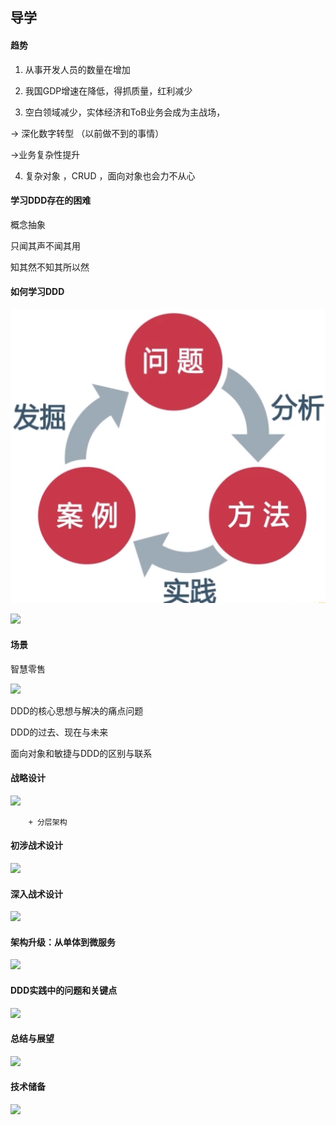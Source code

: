 ## 导学	

#### 趋势

1. 从事开发人员的数量在增加

2. 我国GDP增速在降低，得抓质量，红利减少

3.  空白领域减少，实体经济和ToB业务会成为主战场，

   -> 深化数字转型 （以前做不到的事情）

   ->业务复杂性提升

4. 复杂对象 ，CRUD ，面向对象也会力不从心

 

#### 学习DDD存在的困难

概念抽象

只闻其声不闻其用

知其然不知其所以然



#### 如何学习DDD

![](../../../assets/img/2022-07-17/fast_16-07-09.png)



 ![](../../assets/img/2022-07-17/fast_16-21-56.png)

#### 场景

智慧零售

![](../../assets/img/2022-07-17/fast_16-23-49.png)



DDD的核心思想与解决的痛点问题

DDD的过去、现在与未来

面向对象和敏捷与DDD的区别与联系



#### 战略设计 

![](../../assets/img/2022-07-17/fast_16-27-00.png)

		+ 分层架构

#### 初涉战术设计

![](../../assets/img/2022-07-17/fast_16-33-31.png)

#### 深入战术设计

![](../../assets/img/2022-07-17/fast_16-34-44.png)

#### 架构升级：从单体到微服务

![](../../assets/img/2022-07-17/fast_16-36-16.png)

#### DDD实践中的问题和关键点

![](../../assets/img/2022-07-17/fast_16-37-35.png)

#### 总结与展望

![](../../assets/img/2022-07-17/fast_16-38-46.png)

#### 技术储备

![](../../assets/img/2022-07-17/fast_16-39-49.png)
